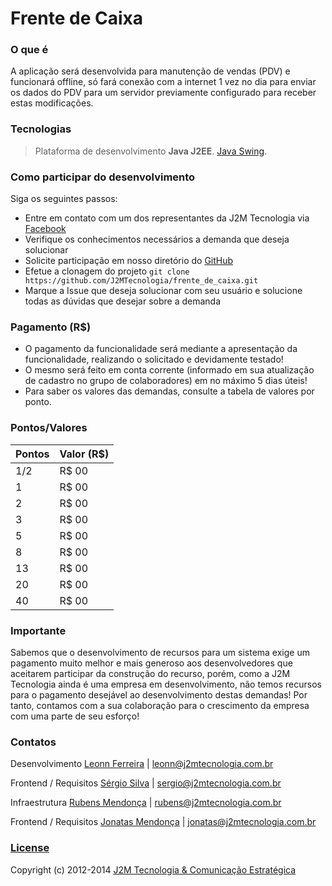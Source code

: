 Frente de Caixa
===============

### O que é

A aplicação será desenvolvida para manutenção de vendas (PDV) e funcionará offline, só fará conexão com a internet 1 vez no dia para enviar os dados do PDV para um servidor previamente configurado para receber estas modificações.


### Tecnologias

> Plataforma de desenvolvimento  **Java J2EE**. [Java Swing](http://pt.wikipedia.org/wiki/Swing_(Java)).


### Como participar do desenvolvimento

Siga os seguintes passos:

* Entre em contato com um dos representantes da J2M Tecnologia via [Facebook](https://www.facebook.com/groups/j2mcolaboradores/)
* Verifique os conhecimentos necessários a demanda que deseja solucionar
* Solicite participação em nosso diretório do [GitHub](https://github.com/J2MTecnologia)
* Efetue a clonagem do projeto ```git clone https://github.com/J2MTecnologia/frente_de_caixa.git```
* Marque a Issue que deseja solucionar com seu usuário e solucione todas as dúvidas que desejar sobre a demanda

### Pagamento (R$)

* O pagamento da funcionalidade será mediante a apresentação da funcionalidade, realizando o solicitado e devidamente testado!
* O mesmo será feito em conta corrente (informado em sua atualização de cadastro no grupo de colaboradores) em no máximo 5 dias úteis!
* Para saber os valores das demandas, consulte a tabela de valores por ponto.

### Pontos/Valores

Pontos  | Valor (R$)
------- | -------------
1/2     | R$ 00
1       | R$ 00
2       | R$ 00
3       | R$ 00
5       | R$ 00
8       | R$ 00
13      | R$ 00
20      | R$ 00
40      | R$ 00


### Importante

Sabemos que o desenvolvimento de recursos para um sistema exige um pagamento muito melhor e mais generoso aos desenvolvedores que aceitarem participar da construção do recurso, porém, como a J2M Tecnologia ainda é uma empresa em desenvolvimento, não temos recursos para o pagamento desejável ao desenvolvimento destas demandas! Por tanto, contamos com a sua colaboração para o crescimento da empresa com uma parte de seu esforço!

### Contatos

Desenvolvimento [Leonn Ferreira](https://www.facebook.com/leonn.ferreira) | leonn@j2mtecnologia.com.br

Frontend / Requisitos [Sérgio Silva](https://www.facebook.com/sergio.bezerradasilva) | sergio@j2mtecnologia.com.br

Infraestrutura [Rubens Mendonça](https://www.facebook.com/rubens.mendonca2012) | rubens@j2mtecnologia.com.br

Frontend / Requisitos [Jonatas Mendonça](https://www.facebook.com/mmJonatas) | jonatas@j2mtecnologia.com.br


### [License](LICENÇA)

Copyright (c) 2012-2014 [J2M Tecnologia & Comunicação Estratégica](http://www.j2mtecnologia.com.br/) 

[issues]: https://github.com/J2MTecnologia/frente_de_caixa/issues "GitHub Issues for Frente de Caixa"

